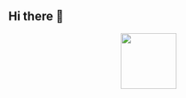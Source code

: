 ## Hi there 👋

<div id="header" align="center">
  <img src="https://i.giphy.com/media/v1.Y2lkPTc5MGI3NjExa2R1bXA2YzRlcDgyMGVkaHVkbzcybXczZ2R2d3pqMzE4ajE3MjV3YiZlcD12MV9pbnRlcm5hbF9naWZfYnlfaWQmY3Q9Zw/4EbPq54Rbx5UvBXsRx/giphy.gif" width="100"/>
</div>

<!--
**MiguelLaura/MiguelLaura** is a ✨ _special_ ✨ repository because its `README.md` (this file) appears on your GitHub profile.

Here are some ideas to get you started:

- 🔭 I’m currently working on ...
- 🌱 I’m currently learning ...
- 👯 I’m looking to collaborate on ...
- 🤔 I’m looking for help with ...
- 💬 Ask me about ...
- 📫 How to reach me: ...
- 😄 Pronouns: ...
- ⚡ Fun fact: ...
-->
